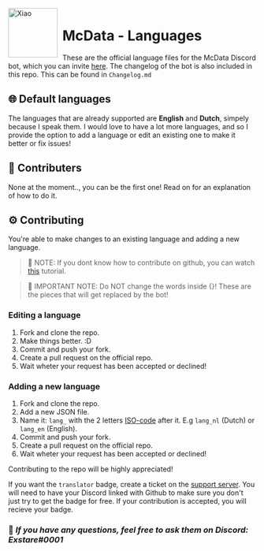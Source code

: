 <img width="100" height="100" align="left" style="float: left; margin: 0 10px 0 0;" alt="Xiao" src="https://i.imgur.com/5a1x3LP.png">

# **McData - Languages**

These are the official language files for the McData Discord bot, which you can invite [here](https://discord.com/api/oauth2/authorize?client_id=792824373894840361&permissions=8&scope=bot). The changelog of the bot is also included in this repo. This can be found in `Changelog.md`

## **🌐 Default languages**
The languages that are already supported are **English** and **Dutch**, simpely because I speak them. I would love to have a lot more languages, and so I provide the option to add a language or edit an existing one to make it better or fix issues!

## **👥 Contributers**
None at the moment.., you can be the first one! Read on for an explanation of how to do it.

## **⚙ Contributing**
You're able to make changes to an existing language and adding a new language.
> 📢 NOTE: If you dont know how to contribute on github, you can watch [this](https://www.youtube.com/watch?v=HbSjyU2vf6Y) tutorial.

> 📢 IMPORTANT NOTE: Do NOT change the words inside {}! These are the pieces that will get replaced by the bot!
### **Editing a language**
1. Fork and clone the repo.
2. Make things better. :D
4. Commit and push your fork.
5. Create a pull request on the official repo.
5. Wait wheter your request has been accepted or declined!

### **Adding a new language**
1. Fork and clone the repo.
2. Add a new JSON file.
3. Name it: `lang_` with the 2 letters [ISO-code](https://en.wikipedia.org/wiki/List_of_ISO_3166_country_codes#:~:text=Current%20ISO%203166%20country%20codes%20%20%20,%20%20ALA%20%2016%20more%20rows) after it. E.g `lang_nl` (Dutch) or `lang_en` (English).
4. Commit and push your fork.
5. Create a pull request on the official repo.
6. Wait wheter your request has been accepted or declined!

Contributing to the repo will be highly appreciated!

If you want the `translator` badge, create a ticket on the [support server](https://discord.gg/7nkbRZn9kc). You will need to have your Discord linked with Github to make sure you don't just try to get the badge for free. If your contribution is accepted, you will recieve your badge.

### 📢 ***If you have any questions, feel free to ask them on Discord: Exstare#0001***
